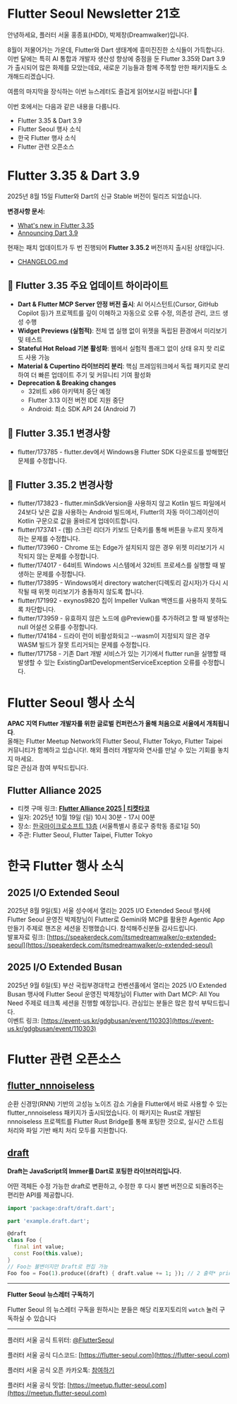 # Flutter Seoul Newsletter 21호

안녕하세요, 플러터 서울 홍종표(HDD), 박제창(Dreamwalker)입니다.

8월이 저물어가는 가운데, Flutter와 Dart 생태계에 흥미진진한 소식들이 가득합니다. 이번 달에는 특히 AI 통합과 개발자 생산성 향상에 중점을 둔 Flutter 3.35와 Dart 3.9가 출시되어 많은 화제를 모았는데요, 새로운 기능들과 함께 주목할 만한 패키지들도 소개해드리겠습니다.

여름의 마지막을 장식하는 이번 뉴스레터도 즐겁게 읽어보시길 바랍니다\! 🌻

이번 호에서는 다음과 같은 내용을 다룹니다.

* Flutter 3.35 & Dart 3.9
* Flutter Seoul 행사 소식
* 한국 Flutter 행사 소식
* Flutter 관련 오픈소스

# Flutter 3.35 & Dart 3.9

2025년 8월 15일 Flutter와 Dart의 신규 Stable 버전이 릴리즈 되었습니다.

**변경사항 문서:**

* [What's new in Flutter 3.35](https://medium.com/flutter/whats-new-in-flutter-3-35-c58ef72e3766)
* [Announcing Dart 3.9](https://medium.com/dartlang/announcing-dart-3-9-ba49e8f38298)

현재는 패치 업데이트가 두 번 진행되어 **Flutter 3.35.2** 버전까지 출시된 상태입니다.

* [CHANGELOG.md](https://github.com/flutter/flutter/blob/master/CHANGELOG.md)

## 🚀 Flutter 3.35 주요 업데이트 하이라이트

* **Dart & Flutter MCP Server 안정 버전 출시**: AI 어시스턴트(Cursor, GitHub Copilot 등)가 프로젝트를 깊이 이해하고 자동으로 오류 수정, 의존성 관리, 코드 생성 수행
* **Widget Previews (실험적)**: 전체 앱 실행 없이 위젯을 독립된 환경에서 미리보기 및 테스트
* **Stateful Hot Reload 기본 활성화**: 웹에서 실험적 플래그 없이 상태 유지 핫 리로드 사용 가능
* **Material & Cupertino 라이브러리 분리**: 핵심 프레임워크에서 독립 패키지로 분리하여 더 빠른 업데이트 주기 및 커뮤니티 기여 활성화
* **Deprecation & Breaking changes**
    * 32비트 x86 아키텍처 중단 예정
    * Flutter 3.13 이전 버전 IDE 지원 중단
    * Android: 최소 SDK API 24 (Android 7\)

## 🚀 Flutter 3.35.1 변경사항

* flutter/173785 \- flutter.dev에서 Windows용 Flutter SDK 다운로드를 방해했던 문제를 수정합니다.

## 🚀 Flutter 3.35.2 변경사항

* flutter/173823 \- flutter.minSdkVersion을 사용하지 않고 Kotlin 빌드 파일에서 24보다 낮은 값을 사용하는 Android 빌드에서, Flutter의 자동 마이그레이션이 Kotlin 구문으로 값을 올바르게 업데이트합니다.
* flutter/173741 \- (웹) 스크린 리더가 키보드 단축키를 통해 버튼을 누르지 못하게 하는 문제를 수정합니다.
* flutter/173960 \- Chrome 또는 Edge가 설치되지 않은 경우 위젯 미리보기가 시작되지 않는 문제를 수정합니다.
* flutter/174017 \- 64비트 Windows 시스템에서 32비트 프로세스를 실행할 때 발생하는 문제를 수정합니다.
* flutter/173895 \- Windows에서 directory watcher(디렉토리 감시자)가 다시 시작될 때 위젯 미리보기가 충돌하지 않도록 합니다.
* flutter/171992 \- exynos9820 칩이 Impeller Vulkan 백엔드를 사용하지 못하도록 차단합니다.
* flutter/173959 \- 유효하지 않은 노드에 @Preview()를 추가하려고 할 때 발생하는 null 어설션 오류를 수정합니다.
* flutter/174184 \- 드라이 런이 비활성화되고 \--wasm이 지정되지 않은 경우 WASM 빌드가 잘못 트리거되는 문제를 수정합니다.
* flutter/171758 \- 기존 Dart 개발 서비스가 있는 기기에서 flutter run을 실행할 때 발생할 수 있는 ExistingDartDevelopmentServiceException 오류를 수정합니다.

# Flutter Seoul 행사 소식

**APAC 지역 Flutter 개발자를 위한 글로벌 컨퍼런스가 올해 처음으로 서울에서 개최됩니다**.  
올해는 Flutter Meetup Network의 Flutter Seoul, Flutter Tokyo, Flutter Taipei 커뮤니티가 함께하고 있습니다\!. 해외 플러터 개발자와 연사를 만날 수 있는 기회를 놓치지 마세요.   
많은 관심과 참여 부탁드립니다.

## Flutter Alliance 2025

* 티켓 구매 링크: **[Flutter Alliance 2025 | 티켓타코](https://www.ticketa.co/events/27)**
* 일자: 2025년 10월 19일 (일) 10시 30분 \- 17시 00분
* 장소: [한국마이크로소프트 13층](https://maps.app.goo.gl/99p5Nn4TfNWp8azF7) (서울특별시 종로구 중학동 종로1길 50\)
* 주관: Flutter Seoul, Flutter Taipei, Flutter Tokyo

# 한국 Flutter 행사 소식

## 2025 I/O Extended Seoul

2025년 8월 9일(토) 서울 성수에서 열리는 2025 I/O Extended Seoul 행사에 Flutter Seoul 운영진 박제창님이 Flutter로 Gemini와 MCP를 활용한 Agentic App 만들기 주제로 핸즈온 세션을 진행했습니다. 참석해주신분들 감사드립니다.  
발표자료 링크: [https://speakerdeck.com/itsmedreamwalker/o-extended-seoul](https://speakerdeck.com/itsmedreamwalker/o-extended-seoul)

## 2025 I/O Extended Busan

2025년 9월 6일(토) 부산 국립부경대학교 컨벤션홀에서 열리는 2025 I/O Extended Busan 행사에 Flutter Seoul 운영진 박제창님이 Flutter with Dart MCP: All You Need 주제로 테크톡 세션을 진행할 예정입니다. 관심있는 분들은 많은 참석 부탁드립니다.  
이벤트 링크: [https://event-us.kr/gdgbusan/event/110303](https://event-us.kr/gdgbusan/event/110303)

# Flutter 관련 오픈소스

## [flutter\_nnnoiseless](https://pub.dev/packages/flutter_nnnoiseless)

순환 신경망(RNN) 기반의 고성능 노이즈 감소 기술을 Flutter에서 바로 사용할 수 있는 flutter\_nnnoiseless 패키지가 출시되었습니다. 이 패키지는 Rust로 개발된 nnnoiseless 프로젝트를 Flutter Rust Bridge를 통해 포팅한 것으로, 실시간 스트림 처리와 파일 기반 배치 처리 모두를 지원합니다.

## [draft](https://pub.dev/packages/draft)

**Draft는 JavaScript의 Immer를 Dart로 포팅한 라이브러리입니다.**

어떤 객체든 수정 가능한 draft로 변환하고, 수정한 후 다시 불변 버전으로 되돌려주는 편리한 API를 제공합니다.

```dart
import 'package:draft/draft.dart';

part 'example.draft.dart';

@draft 
class Foo { 
  final int value; 
  const Foo(this.value); 
} 
// Foo는 불변이지만 Draft로 편집 가능
Foo foo = Foo(1).produce((draft) { draft.value += 1; }); // 2 출력* print(foo.value);
```


---

**Flutter Seoul 뉴스레터 구독하기**

Flutter Seoul 의 뉴스레터 구독을 원하시는 분들은 해당 리포지토리의 `watch` 눌러 구독하실 수 있습니다

---

플러터 서울 공식 트위터: [@FlutterSeoul](https://twitter.com/flutterseoul?s=21&t=1lvvhkp7LX_b-JT8sVoYCA)

플러터 서울 공식 디스코드: [https://flutter-seoul.com](https://flutter-seoul.com)

플러터 서울 공식 오픈 카카오톡: [참여하기](https://open.kakao.com/o/gdL2Gj1e)

플러터 서울 공식 밋업: [https://meetup.flutter-seoul.com](https://meetup.flutter-seoul.com)
